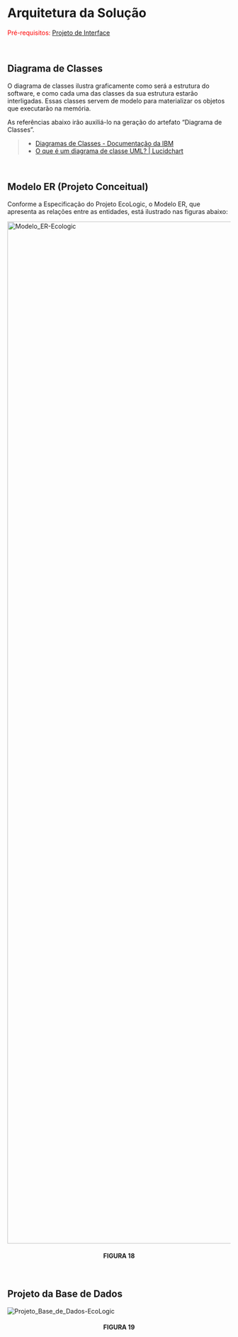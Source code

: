 # Arquitetura da Solução

<span style="color:red">Pré-requisitos: <a href="3-Projeto de Interface.md"> Projeto de Interface</a></span>

<br>

## Diagrama de Classes

O diagrama de classes ilustra graficamente como será a estrutura do software, e como cada uma das classes da sua estrutura estarão interligadas. Essas classes servem de modelo para materializar os objetos que executarão na memória.

As referências abaixo irão auxiliá-lo na geração do artefato “Diagrama de Classes”.

> - [Diagramas de Classes - Documentação da IBM](https://www.ibm.com/docs/pt-br/rational-soft-arch/9.6.1?topic=diagrams-class)
> - [O que é um diagrama de classe UML? | Lucidchart](https://www.lucidchart.com/pages/pt/o-que-e-diagrama-de-classe-uml)

<br>

## Modelo ER (Projeto Conceitual)

Conforme a Especificação do Projeto EcoLogic, o Modelo ER, que apresenta as relações entre as entidades, está ilustrado nas figuras abaixo:

<img width="2308" alt="Modelo_ER-Ecologic" src="https://github.com/user-attachments/assets/07b8af5f-8d1f-446f-a9f2-bca420ae5219">
<h4 align="center">FIGURA 18</h4>

<br>

## Projeto da Base de Dados
 
![Projeto_Base_de_Dados-EcoLogic](https://github.com/user-attachments/assets/1d8c5fe9-55fb-449b-b4c5-cdaf6e54d5b1)
<br>
<h4 align="center">FIGURA 19</h4>

<!-- ## Tecnologias Utilizadas

Descreva aqui qual(is) tecnologias você vai usar para resolver o seu problema, ou seja, implementar a sua solução. Liste todas as tecnologias envolvidas, linguagens a serem utilizadas, serviços web, frameworks, bibliotecas, IDEs de desenvolvimento, e ferramentas.

Apresente também uma figura explicando como as tecnologias estão relacionadas ou como uma interação do usuário com o sistema vai ser conduzida, por onde ela passa até retornar uma resposta ao usuário. 

## Hospedagem

Explique como a hospedagem e o lançamento da plataforma foi feita.

> **Links Úteis**:
>
> - [Website com GitHub Pages](https://pages.github.com/)
> - [Programação colaborativa com Repl.it](https://repl.it/)
> - [Getting Started with Heroku](https://devcenter.heroku.com/start)
> - [Publicando Seu Site No Heroku](http://pythonclub.com.br/publicando-seu-hello-world-no-heroku.html) -->
